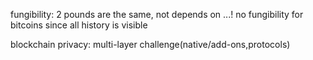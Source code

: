fungibility: 2 pounds are the same, not depends on ...! no fungibility for bitcoins since all history is visible

blockchain privacy: multi-layer challenge(native/add-ons,protocols)



